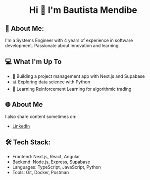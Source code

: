 <h1 align="center">Hi 👋 I'm Bautista Mendibe</h1>

## 🐣 About Me:
I'm a Systems Engineer with 4 years of experience in software development. Passionate about innovation and learning.

## 💻 What I'm Up To
- 🚀 Building a project management app with Next.js and Supabase  
- 📊 Exploring data science with Python  
- 🤖 Learning Reinforcement Learning for algorithmic trading  

## 🌐 About Me
I also share content sometimes on:
- [LinkedIn](https://linkedin.com/in/bautista-mendibe-981998134/)  

## 🛠 Tech Stack:
- Frontend: Next.js, React, Angular  
- Backend: Node.js, Express, Supabase  
- Languages: TypeScript, JavaScript, Python  
- Tools: Git, Docker, Postman  
